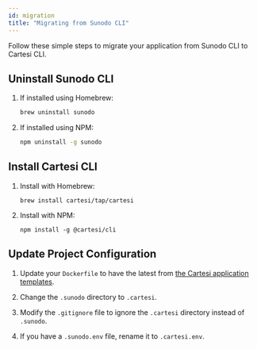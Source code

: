 ```yaml
---
id: migration
title: "Migrating from Sunodo CLI" 
---
```


Follow these simple steps to migrate your application from Sunodo CLI to Cartesi CLI.

## Uninstall Sunodo CLI

1. If installed using Homebrew:

	```bash
	brew uninstall sunodo
	```

2. If installed using NPM:
	```bash
	npm uninstall -g sunodo
	```

## Install Cartesi CLI

1. Install with Homebrew:

	```shell
	brew install cartesi/tap/cartesi
	```

2. Install with NPM:

	```shell
	npm install -g @cartesi/cli
	```


## Update Project Configuration

1. Update your `Dockerfile` to have the latest from [the Cartesi application templates](https://github.com/cartesi/application-templates).

1. Change the `.sunodo` directory to `.cartesi`.

1. Modify the `.gitignore` file to ignore the `.cartesi` directory instead of `.sunodo`.

3. If you have a `.sunodo.env` file, rename it to `.cartesi.env`.
